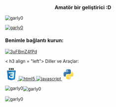 <h3 align="center">Amatör bir geliştirici :D</h3>

<p align="left"> <img src="https://komarev.com/ghpvc/?username=garly0&label=Profile%20views&color=0e75b6&style =flat" alt = "garly0" /> </p>

<p align = "left"> <a href = "https://github.com/ryo-ma/github-profile-trophy"><img src= "https://github-profile-trophy.vercel.app/?username=garly0" alt="garly0" /></a> </p>

<h3 align="left">Benimle bağlantı kurun:</h3 >
<p align = "left">
<a href = "https://discord.gg/3uFBmZ4fPd" target = "blank"><img align = "center" src = "https://raw.githubusercontent.com/" rahuldkjain/github-profile-readme-generator/master/src/images/icons/Social/discord.svg" alt = "3uFBmZ4fPd" height = "30" genişlik = "40" /></a>
</p>

< h3 align = "left"> Diller ve Araçlar:</h3>
<p align = "left"> <a href = "https://www.w3schools.com/css/" target = "_blank" rel = "noreferrer" "> <img src = "https://raw.githubusercontent.com/devicons/devicon/master/icons/css3/css3-original-wordmark.svg" alt = "css3" width = "40" yükseklik = "40" /> </a> <a href = "https://www.w3.org/html/" target = "_blank" rel = "noreferrer"> <img src = "https://raw.githubusercontent.com/ devicons/devicon/master/icons/html5/html5-original-wordmark.svg" alt = "html5" width = "40" height = "40"/> </a> <a href = "https://developer. mozilla.org/en-US/docs/Web/JavaScript" target = "_blank" rel = "noreferrer"> <img src = "https://raw.githubusercontent.com/devicons/devicon/master/icons/javascript/ javascript-original.svg" alt = "javascript" width = "40" height = "40"/> </a> <a href = "https://www.python.org" target = "_blank" rel = " noreferrer"> <img src = "https://raw.githubusercontent.com/devicons/devicon/master/icons/python/python-original.svg" alt = "python" width = "40" height = "40"/ > </a> </p>

<p><img align="left" src="https://github-readme-stats.vercel.app/api/top-langs?username=garly0&show_icons=true&locale=en&layout= kompakt" alt = "garly0" /></p>

<p> <img align = "center" src = "https://github-readme-stats.vercel.app/api?username=garly0&show_icons=true&locale=tr" alt="garly0" /></p>

<p><img align="center" src="https://github-readme-streak-stats.herokuapp.com/?user=garly0&" alt="garly0" /></p>
